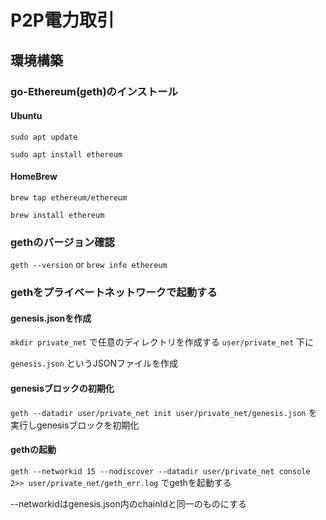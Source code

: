 # P2P電力取引
## 環境構築
### go-Ethereum(geth)のインストール
#### Ubuntu
```sudo apt update```

```sudo apt install ethereum```

#### HomeBrew
```brew tap ethereum/ethereum```

```brew install ethereum```

### gethのバージョン確認
```geth --version```
or
```brew info ethereum```

### gethをプライベートネットワークで起動する
#### genesis.jsonを作成
```mkdir private_net```
で任意のディレクトリを作成する
```user/private_net```
下に

```genesis.json```
というJSONファイルを作成

#### genesisブロックの初期化
```geth --datadir user/private_net init user/private_net/genesis.json```
を実行しgenesisブロックを初期化

#### gethの起動
```geth --networkid 15 --nodiscover --datadir user/private_net console 2>> user/private_net/geth_err.log```
でgethを起動する

--networkidはgenesis.json内のchainIdと同一のものにする

